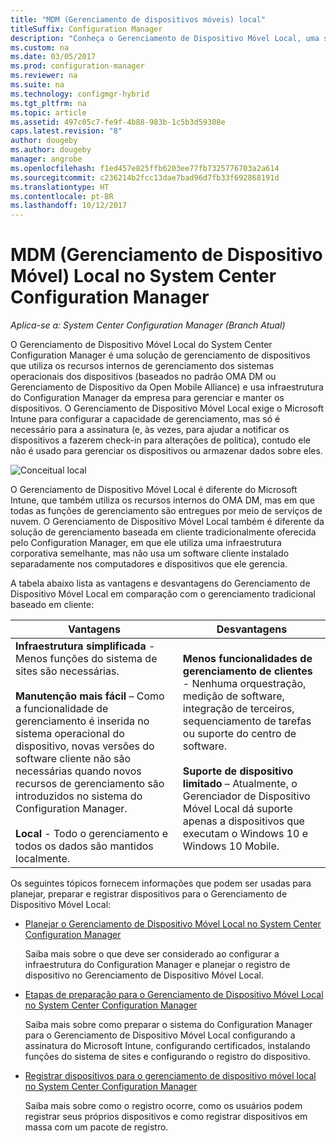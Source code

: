 ```yaml
---
title: "MDM (Gerenciamento de dispositivos móveis) local"
titleSuffix: Configuration Manager
description: "Conheça o Gerenciamento de Dispositivo Móvel Local, uma solução de gerenciamento de dispositivos no System Center Configuration Manager."
ms.custom: na
ms.date: 03/05/2017
ms.prod: configuration-manager
ms.reviewer: na
ms.suite: na
ms.technology: configmgr-hybrid
ms.tgt_pltfrm: na
ms.topic: article
ms.assetid: 497c05c7-fe9f-4b88-983b-1c5b3d59308e
caps.latest.revision: "8"
author: dougeby
ms.author: dougeby
manager: angrobe
ms.openlocfilehash: f1ed457e825ffb6203ee77fb7325776703a2a614
ms.sourcegitcommit: c236214b2fcc13dae7bad96d7fb33f692868191d
ms.translationtype: HT
ms.contentlocale: pt-BR
ms.lasthandoff: 10/12/2017
---
```

# <a name="on-premises-mobile-device-management-mdm-in-system-center-configuration-manager"></a>MDM (Gerenciamento de Dispositivo Móvel) Local no System Center Configuration Manager

*Aplica-se a: System Center Configuration Manager (Branch Atual)*

O Gerenciamento de Dispositivo Móvel Local do System Center Configuration Manager é uma solução de gerenciamento de dispositivos que utiliza os recursos internos de gerenciamento dos sistemas operacionais dos dispositivos (baseados no padrão OMA DM ou Gerenciamento de Dispositivo da Open Mobile Alliance) e usa infraestrutura do Configuration Manager da empresa para gerenciar e manter os dispositivos. O Gerenciamento de Dispositivo Móvel Local exige o Microsoft Intune para configurar a capacidade de gerenciamento, mas só é necessário para a assinatura (e, às vezes, para ajudar a notificar os dispositivos a fazerem check-in para alterações de política), contudo ele não é usado para gerenciar os dispositivos ou armazenar dados sobre eles.  

 ![Conceitual local](media/On-premises-conceptual.png)  

 O Gerenciamento de Dispositivo Móvel Local é diferente do Microsoft Intune, que também utiliza os recursos internos do OMA DM, mas em que todas as funções de gerenciamento são entregues por meio de serviços de nuvem.  O Gerenciamento de Dispositivo Móvel Local também é diferente da solução de gerenciamento baseada em cliente tradicionalmente oferecida pelo Configuration Manager, em que ele utiliza uma infraestrutura corporativa semelhante, mas não usa um software cliente instalado separadamente nos computadores e dispositivos que ele gerencia.  

 A tabela abaixo lista as vantagens e desvantagens do Gerenciamento de Dispositivo Móvel Local em comparação com o gerenciamento tradicional baseado em cliente:  

|Vantagens|Desvantagens|  
|----------------|-------------------|  
|**Infraestrutura simplificada** - Menos funções do sistema de sites são necessárias.<br /><br /> **Manutenção mais fácil** – Como a funcionalidade de gerenciamento é inserida no sistema operacional do dispositivo, novas versões do software cliente não são necessárias quando novos recursos de gerenciamento são introduzidos no sistema do Configuration Manager.<br /><br /> **Local** - Todo o gerenciamento e todos os dados são mantidos localmente.|**Menos funcionalidades de gerenciamento de clientes** - Nenhuma orquestração, medição de software, integração de terceiros, sequenciamento de tarefas ou suporte do centro de software.<br /><br /> **Suporte de dispositivo limitado** – Atualmente, o Gerenciador de Dispositivo Móvel Local dá suporte apenas a dispositivos que executam o Windows 10 e Windows 10 Mobile.|  

 Os seguintes tópicos fornecem informações que podem ser usadas para planejar, preparar e registrar dispositivos para o Gerenciamento de Dispositivo Móvel Local:  

-   [Planejar o Gerenciamento de Dispositivo Móvel Local no System Center Configuration Manager](../plan-design/plan-on-premises-mdm.md)  

     Saiba mais sobre o que deve ser considerado ao configurar a infraestrutura do Configuration Manager e planejar o registro de dispositivo no Gerenciamento de Dispositivo Móvel Local.  

-   [Etapas de preparação para o Gerenciamento de Dispositivo Móvel Local no System Center Configuration Manager](../get-started/preparation-steps-for-on-premises-mdm.md)  

     Saiba mais sobre como preparar o sistema do Configuration Manager para o Gerenciamento de Dispositivo Móvel Local configurando a assinatura do Microsoft Intune, configurando certificados, instalando funções do sistema de sites e configurando o registro do dispositivo.  

-   [Registrar dispositivos para o gerenciamento de dispositivo móvel local no System Center Configuration Manager](../deploy-use/enroll-devices-on-premises-mdm.md)  

     Saiba mais sobre como o registro ocorre, como os usuários podem registrar seus próprios dispositivos e como registrar dispositivos em massa com um pacote de registro.  
